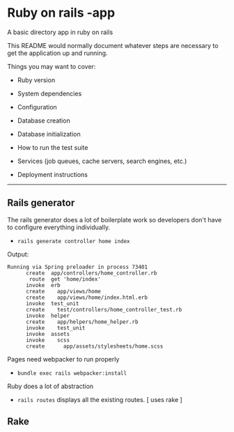 # Ruby on rails -app

A basic directory app in ruby on rails

This README would normally document whatever steps are necessary to get the
application up and running.

Things you may want to cover:

- Ruby version

- System dependencies

- Configuration

- Database creation

- Database initialization

- How to run the test suite

- Services (job queues, cache servers, search engines, etc.)

- Deployment instructions

---

## Rails generator

The rails generator does a lot of boilerplate work so developers don't have to configure everything individually.

- `rails generate controller home index`

Output:

```
Running via Spring preloader in process 73401
      create  app/controllers/home_controller.rb
       route  get 'home/index'
      invoke  erb
      create    app/views/home
      create    app/views/home/index.html.erb
      invoke  test_unit
      create    test/controllers/home_controller_test.rb
      invoke  helper
      create    app/helpers/home_helper.rb
      invoke    test_unit
      invoke  assets
      invoke    scss
      create      app/assets/stylesheets/home.scss
```

Pages need webpacker to run properly

- `bundle exec rails webpacker:install`

Ruby does a lot of abstraction

- `rails routes` displays all the existing routes. [ uses rake ]

## Rake
